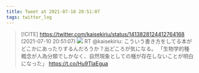 ```yaml
---
title: Tweet at 2021-07-10 20:51:07
tags: twitter_log
---
```


> [!CITE] https://twitter.com/kaisekiriu/status/1413828124412764168 (2021-07-10 20:51:07)
> ![](https://twitter.com/kaisekiriu/status/1413828124412764168)
> RT @kaisekiriu: こういう書き方をしてる本がどこかにあったりするんだろうか？出どころが気になる。
> 「生物学的種概念が人為分類でしかなく、自然現象としての種が存在しないことが明白になった」 https://t.co/Hu9TlaEgua
